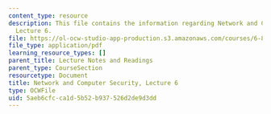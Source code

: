 ```yaml
---
content_type: resource
description: This file contains the information regarding Network and Computer Security,
  Lecture 6.
file: https://ol-ocw-studio-app-production.s3.amazonaws.com/courses/6-857-network-and-computer-security-spring-2014/5aeb6cfcca1d5b52b937526d2de9d3dd_MIT6_857S14_Lec06.pdf
file_type: application/pdf
learning_resource_types: []
parent_title: Lecture Notes and Readings
parent_type: CourseSection
resourcetype: Document
title: Network and Computer Security, Lecture 6
type: OCWFile
uid: 5aeb6cfc-ca1d-5b52-b937-526d2de9d3dd
---
```

